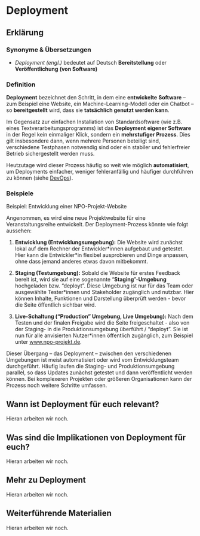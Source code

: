 # Deployment
## Erklärung

### Synonyme & Übersetzungen

- *Deployment (engl.)* bedeutet auf Deutsch **Bereitstellung** oder **Veröffentlichung** **(von Software)**

### Definition

**Deployment** bezeichnet den Schritt, in dem eine **entwickelte** **Software** – zum Beispiel eine Website, ein Machine-Learning-Modell oder ein Chatbot – so **bereitgestellt** wird, dass sie **tatsächlich genutzt werden kann**.

Im Gegensatz zur einfachen Installation von Standardsoftware (wie z.B. eines Textverarbeitungsprogramms) ist das **Deployment** **eigener Software** in der Regel kein einmaliger Klick, sondern ein **mehrstufiger Prozess**. Dies gilt insbesondere dann, wenn mehrere Personen beteiligt sind, verschiedene Testphasen notwendig sind oder ein stabiler und fehlerfreier Betrieb sichergestellt werden muss.

Heutzutage wird dieser Prozess häufig so weit wie möglich **automatisiert**, um Deployments einfacher, weniger fehleranfällig und häufiger durchführen zu können (siehe [DevOps](https://civic-data.de/selbstlernmaterial/#devops)).

### Beispiele

Beispiel: Entwicklung einer NPO-Projekt-Website

Angenommen, es wird eine neue Projektwebsite für eine Veranstaltungsreihe entwickelt. Der Deployment-Prozess könnte wie folgt aussehen:

1.  **Entwicklung (Entwicklungsumgebung):** Die Website wird zunächst lokal auf dem Rechner der Entwickler\*innen aufgebaut und getestet. Hier kann die Entwickler\*in flexibel ausprobieren und Dinge anpassen, ohne dass jemand anderes etwas davon mitbekommt.

2.  **Staging (Testumgebung):** Sobald die Website für erstes Feedback bereit ist, wird sie auf eine sogenannte “**Staging**”-**Umgebung** hochgeladen bzw. “deployt”. Diese Umgebung ist nur für das Team oder ausgewählte Tester\*innen und Stakeholder zugänglich und nutzbar. Hier können Inhalte, Funktionen und Darstellung überprüft werden - bevor die Seite öffentlich sichtbar wird.

3.  **Live-Schaltung (“Production” Umgebung, Live Umgebung):** Nach dem Testen und der finalen Freigabe wird die Seite freigeschaltet - also von der Staging- in die Produktionsumgebung überführt / “deployt”. Sie ist nun für alle anvisierten Nutzer\*innen öffentlich zugänglich, zum Beispiel unter www.npo-projekt.de.

Dieser Übergang – das Deployment – zwischen den verschiedenen Umgebungen ist meist automatisiert oder wird vom Entwicklungsteam durchgeführt. Häufig laufen die Staging- und Produktionsumgebung parallel, so dass Updates zunächst getestet und dann veröffentlicht werden können. Bei komplexeren Projekten oder größeren Organisationen kann der Prozess noch weitere Schritte umfassen.

  
## Wann ist Deployment für euch relevant?
Hieran arbeiten wir noch.

## Was sind die Implikationen von Deployment für euch? 
Hieran arbeiten wir noch.

## Mehr zu Deployment   
Hieran arbeiten wir noch.

## Weiterführende Materialien
Hieran arbeiten wir noch.


